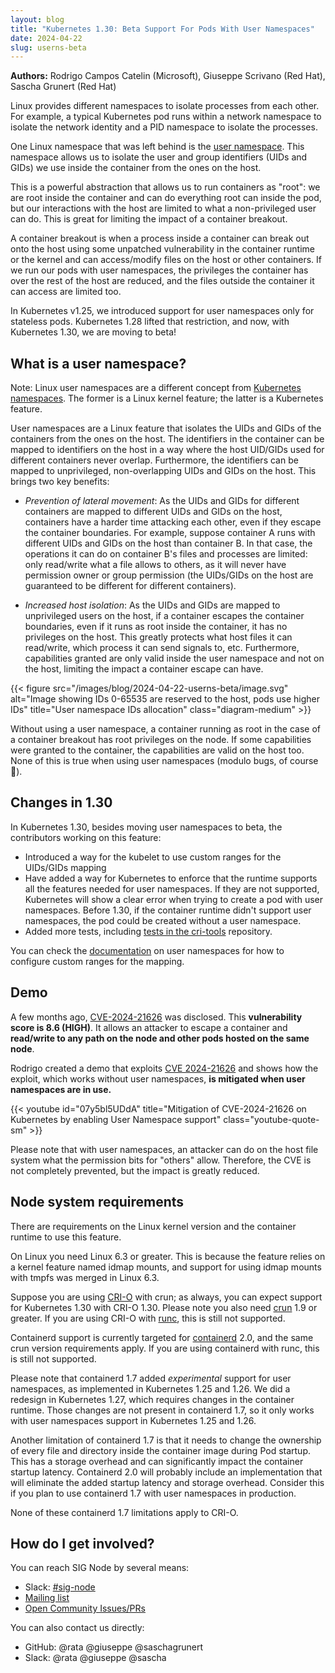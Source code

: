```yaml
---
layout: blog
title: "Kubernetes 1.30: Beta Support For Pods With User Namespaces"
date: 2024-04-22
slug: userns-beta
---
```


**Authors:** Rodrigo Campos Catelin (Microsoft), Giuseppe Scrivano (Red Hat), Sascha Grunert (Red Hat)

Linux provides different namespaces to isolate processes from each other. For
example, a typical Kubernetes pod runs within a network namespace to isolate the
network identity and a PID namespace to isolate the processes.

One Linux namespace that was left behind is the [user
namespace](https://man7.org/linux/man-pages/man7/user_namespaces.7.html). This
namespace allows us to isolate the user and group identifiers (UIDs and GIDs) we
use inside the container from the ones on the host.

This is a powerful abstraction that allows us to run containers as "root": we
are root inside the container and can do everything root can inside the pod,
but our interactions with the host are limited to what a non-privileged user can
do. This is great for limiting the impact of a container breakout.

A container breakout is when a process inside a container can break out
onto the host using some unpatched vulnerability in the container runtime or the
kernel and can access/modify files on the host or other containers. If we
run our pods with user namespaces, the privileges the container has over the
rest of the host are reduced, and the files outside the container it can access
are limited too.

In Kubernetes v1.25, we introduced support for user namespaces only for stateless
pods. Kubernetes 1.28 lifted that restriction, and now, with Kubernetes 1.30, we
are moving to beta!

## What is a user namespace?

Note: Linux user namespaces are a different concept from [Kubernetes
namespaces](/docs/concepts/overview/working-with-objects/namespaces/).
The former is a Linux kernel feature; the latter is a Kubernetes feature.

User namespaces are a Linux feature that isolates the UIDs and GIDs of the
containers from the ones on the host. The identifiers in the container can be
mapped to identifiers on the host in a way where the host UID/GIDs used for
different containers never overlap. Furthermore, the identifiers can be mapped
to unprivileged, non-overlapping UIDs and GIDs on the host. This brings two key
benefits:

 * _Prevention of lateral movement_: As the UIDs and GIDs for different
containers are mapped to different UIDs and GIDs on the host, containers have a
harder time attacking each other, even if they escape the container boundaries.
For example, suppose container A runs with different UIDs and GIDs on the host
than container B. In that case, the operations it can do on container B's files and processes
are limited: only read/write what a file allows to others, as it will never
have permission owner or group permission (the UIDs/GIDs on the host are
guaranteed to be different for different containers).

 * _Increased host isolation_: As the UIDs and GIDs are mapped to unprivileged
users on the host, if a container escapes the container boundaries, even if it
runs as root inside the container, it has no privileges on the host. This
greatly protects what host files it can read/write, which process it can send
signals to, etc. Furthermore, capabilities granted are only valid inside the
user namespace and not on the host, limiting the impact a container
escape can have.

{{< figure src="/images/blog/2024-04-22-userns-beta/image.svg" alt="Image showing IDs 0-65535 are reserved to the host, pods use higher IDs" title="User namespace IDs allocation" class="diagram-medium" >}}

Without using a user namespace, a container running as root in the case of a
container breakout has root privileges on the node. If some capabilities
were granted to the container, the capabilities are valid on the host too. None
of this is true when using user namespaces (modulo bugs, of course 🙂).

## Changes in 1.30

In Kubernetes 1.30, besides moving user namespaces to beta, the contributors
working on this feature:

 * Introduced a way for the kubelet to use custom ranges for the UIDs/GIDs mapping 
 * Have added a way for Kubernetes to enforce that the runtime supports all the features
   needed for user namespaces. If they are not supported, Kubernetes will show a
   clear error when trying to create a pod with user namespaces. Before 1.30, if
   the container runtime didn't support user namespaces, the pod could be created
   without a user namespace.
 * Added more tests, including [tests in the
   cri-tools](https://github.com/kubernetes-sigs/cri-tools/pull/1354)
   repository.

You can check the
[documentation](/docs/concepts/workloads/pods/user-namespaces/#set-up-a-node-to-support-user-namespaces)
on user namespaces for how to configure custom ranges for the mapping.

## Demo

A few months ago, [CVE-2024-21626][runc-cve] was disclosed. This **vulnerability
score is 8.6 (HIGH)**. It allows an attacker to escape a container and
**read/write to any path on the node and other pods hosted on the same node**.

Rodrigo created a demo that exploits [CVE 2024-21626][runc-cve] and shows how
the exploit, which works without user namespaces, **is mitigated when user
namespaces are in use.**

{{< youtube id="07y5bl5UDdA" title="Mitigation of CVE-2024-21626 on Kubernetes by enabling User Namespace support" class="youtube-quote-sm" >}}

Please note that with user namespaces, an attacker can do on the host file system
what the permission bits for "others" allow. Therefore, the CVE is not
completely prevented, but the impact is greatly reduced.

[runc-cve]: https://github.com/opencontainers/runc/security/advisories/GHSA-xr7r-f8xq-vfvv

## Node system requirements

There are requirements on the Linux kernel version and the container
runtime to use this feature.

On Linux you need Linux 6.3 or greater. This is because the feature relies on a
kernel feature named idmap mounts, and support for using idmap mounts with tmpfs
was merged in Linux 6.3.

Suppose you are using [CRI-O][crio] with crun; as always, you can expect support for
Kubernetes 1.30 with CRI-O 1.30. Please note you also need [crun][crun] 1.9 or
greater. If you are using CRI-O with [runc][runc], this is still not supported.

Containerd support is currently targeted for [containerd][containerd] 2.0, and
the same crun version requirements apply. If you are using containerd with runc,
this is still not supported.

Please note that containerd 1.7 added _experimental_ support for user
namespaces, as implemented in Kubernetes 1.25 and 1.26. We did a redesign in
Kubernetes 1.27, which requires changes in the container runtime. Those changes
are not present in containerd 1.7, so it only works with user namespaces
support in Kubernetes 1.25 and 1.26.

Another limitation of containerd 1.7 is that it needs to change the
ownership of every file and directory inside the container image during Pod
startup. This has a storage overhead and can significantly impact the
container startup latency. Containerd 2.0 will probably include an implementation
that will eliminate the added startup latency and storage overhead. Consider
this if you plan to use containerd 1.7 with user namespaces in
production.

None of these containerd 1.7 limitations apply to CRI-O.

[crio]: https://cri-o.io/
[crun]: https://github.com/containers/crun
[runc]: https://github.com/opencontainers/runc/
[containerd]: https://containerd.io/

## How do I get involved?

You can reach SIG Node by several means:
- Slack: [#sig-node](https://kubernetes.slack.com/messages/sig-node)
- [Mailing list](https://groups.google.com/forum/#!forum/kubernetes-sig-node)
- [Open Community Issues/PRs](https://github.com/kubernetes/community/labels/sig%2Fnode)

You can also contact us directly:
- GitHub: @rata @giuseppe @saschagrunert
- Slack: @rata @giuseppe @sascha
